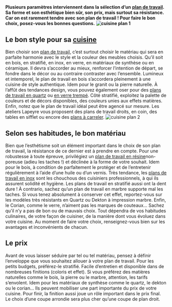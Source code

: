 ##
**Plusieurs paramètres interviennent dans la sélection d’un** [**plan de travail**](/plans-travail-CCN0091)**. Sa forme et son esthétique bien sûr, son prix, mais surtout sa résistance. Car on est rarement tendre avec son plan de travail ! Pour faire le bon choix, posez-vous les bonnes questions.**
**![cuisine plan 1](http://www.lapeyre.fr/img/contrib/326fe2b011801416/201618480.jpg)**
## Le bon style pour sa [cuisine](/cuisine-CCU0001)
Bien choisir son [plan de travail](/plans-travail-CCN0091), c’est surtout choisir le matériau qui sera en parfaite harmonie avec le style et la couleur des meubles choisis. Qu’il soit en bois, en stratifié, en inox, en verre, en matériaux de synthèse ou en céramique. Il devra s’accorder au mieux, renforcer l’intention de départ, se fondre dans le décor ou au contraire contraster avec l’ensemble.
Lumineux et intemporel, le plan de travail en bois s’accordera pleinement à une cuisine de style authentique. Idem pour le granit ou la pierre naturelle. À l’affût des tendances design, vous pouvez également oser pour des [plans de travail en quartz](/plan-de-travail-quartz-sur-mesure-FPC3015940) ou [en verre trempé](/plan-de-travail-verre-sur-mesure-FPC3008710). Côté stratifié, exploitez la palette de couleurs et de décors disponibles, des couleurs unies aux effets matières.
Enfin, notez que le plan de travail idéal peut être agencé sur mesure. Les ateliers Lapeyre vous proposent des plans de travail droits, en coin, des tables en sifflet ou encore des [plans à carreler](/plan-a-carreler-agglomere-FPC1133510).
![cuisine plan 2](http://www.lapeyre.fr/img/contrib/326fe2b01180141f/201206684.jpg)
## Selon ses habitudes, le bon matériau
Bien que l’esthétisme soit un élément important dans le choix de son plan de travail, la résistance de ce dernier est à prendre en compte.
Pour une robustesse à toute épreuve, privilégiez un [plan de travail en résine](/plan-de-travail-resine-sur-mesure-FPC3008650)non-poreuse (adieu les taches !) et déclinée à la forme de votre souhait. Idem pour le bois, à condition de parfaitement le protéger et de l’entretenir régulièrement à l’aide d’une huile ou d’un vernis.
Très tendance, les [plans de travail en inox](/plan-de-travail-inox-sur-mesure-FPC1196000) sont les chouchous des cuisiniers professionnels, à qui ils assurent solidité et hygiène. Les plans de travail en stratifié aussi ont la dent dure ! À contrario, sachez qu’un plan de travail en marbre supporte mal les taches. Si vous tenez absolument à conserver cet effet, reportez-vous sur les modèles très résistants en Quartz ou Dekton à impression marbre.
Enfin, le Corian, comme le verre, n’aiment pas les marques de couteaux… Sachez qu’il n’y a pas de bon ou de mauvais choix. Tout dépendra de vos habitudes culinaires, de votre façon de cuisiner, de la manière dont vous évoluez dans votre cuisine. Au moment de faire votre choix, renseignez-vous bien sur les avantages et inconvénients de chacun.
##  Le prix
Avant de vous laisser séduire par tel ou tel matériau, pensez à définir l’enveloppe que vous souhaitez allouer à votre plan de travail. Pour les petits budgets, préférez-le stratifié. Facile d’entretien et disponible dans de nombreuses finitions (coloris et effet).
Si vous préférez des matières naturelles comme le bois, la pierre ou le marbre, attention, les tarifs s’envolent. Idem pour les matériaux de synthèse comme le quartz, le dekton ou le corian… Ils peuvent mobiliser une part importante du prix de votre cuisine.
Pour finir, la finition aussi joue un rôle important dans le prix final. Le choix d’une coupe arrondie sera plus cher qu’une coupe de plan droit.